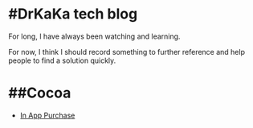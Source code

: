#DrKaKa tech blog
==================

For long, I have always been watching and learning. 

For now, I think I should record something  to further reference and help people to find a solution quickly.

##Cocoa
==================
* [In App Purchase](http://github.com/kakablog/kakablog.github.io/markdowns/cocoa/iap)



